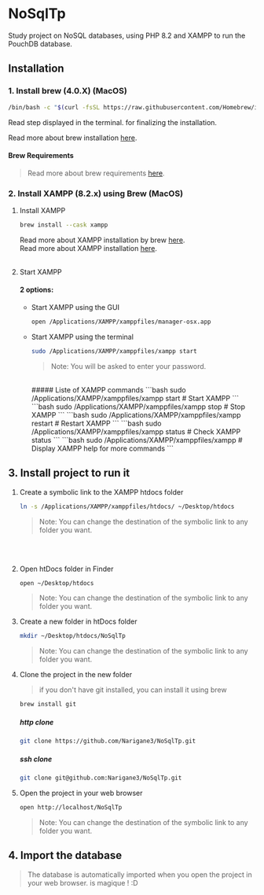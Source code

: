 # NoSqlTp

Study project on NoSQL databases, using PHP 8.2 and XAMPP to run the PouchDB database.

## Installation

### 1. Install brew (4.0.X) (MacOS)

```bash
/bin/bash -c "$(curl -fsSL https://raw.githubusercontent.com/Homebrew/install/HEAD/install.sh)"
```

Read step displayed in the terminal. for finalizing the installation.

Read more about brew installation [here](https://brew.sh/).

#### Brew Requirements

> Read more about brew requirements [here](https://docs.brew.sh/Installation#macos-requirements).

### 2. Install XAMPP (8.2.x) using Brew (MacOS)

1. Install XAMPP
    ```bash
    brew install --cask xampp
    ```
   Read more about XAMPP installation by brew [here](https://formulae.brew.sh/cask/xampp). <br>
   Read more about XAMPP installation [here](https://www.apachefriends.org/download.html). <br>
   <br>
2. Start XAMPP

   #### 2 options:
    - Start XAMPP using the GUI
        ```bash
        open /Applications/XAMPP/xamppfiles/manager-osx.app
        ```
    - Start XAMPP using the terminal
      ```bash
      sudo /Applications/XAMPP/xamppfiles/xampp start
      ```
      > Note: You will be asked to enter your password.
      <br>
      ##### Liste of XAMPP commands
      ```bash
        sudo /Applications/XAMPP/xamppfiles/xampp start # Start XAMPP
      ```
      ```bash
        sudo /Applications/XAMPP/xamppfiles/xampp stop # Stop XAMPP
      ```
        ```bash
        sudo /Applications/XAMPP/xamppfiles/xampp restart # Restart XAMPP
        ```
      ```bash
      sudo /Applications/XAMPP/xamppfiles/xampp status # Check XAMPP status
      ```
      ```bash 
      sudo /Applications/XAMPP/xamppfiles/xampp # Display XAMPP help for more commands
      ```
        <br>
## 3. Install project to run it
1. Create a symbolic link to the XAMPP htdocs folder
    ```bash
    ln -s /Applications/XAMPP/xamppfiles/htdocs/ ~/Desktop/htdocs
    ```
   > Note: You can change the destination of the symbolic link to any folder you want.
   <br>
   <br>
2. Open htDocs folder in Finder
    ```bash
    open ~/Desktop/htdocs
    ```
    > Note: You can change the destination of the symbolic link to any folder you want.

3. Create a new folder in htDocs folder
    ```bash
    mkdir ~/Desktop/htdocs/NoSqlTp
    ```
   > Note: You can change the destination of the symbolic link to any folder you want.

4. Clone the project in the new folder
    > if you don't have git installed, you can install it using brew
    ```bash
    brew install git
    ```
   ##### http clone
    ```bash
    git clone https://github.com/Narigane3/NoSqlTp.git
    ```
   ##### ssh clone
    ```bash
    git clone git@github.com:Narigane3/NoSqlTp.git
    ```

5. Open the project in your web browser
    ```bash
    open http://localhost/NoSqlTp
    ```
   > Note: You can change the destination of the symbolic link to any folder you want.

## 4. Import the database
> The database is automatically imported when you open the project in your web browser. is magique ! :D